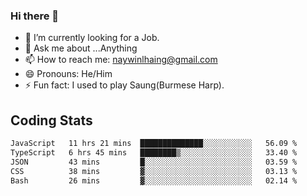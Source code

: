 ### Hi there 👋

- 🔭 I’m currently looking for a Job.
- 💬 Ask me about ...Anything
- 📫 How to reach me: naywinlhaing@gmail.com
- 😄 Pronouns: He/Him
- ⚡ Fun fact: I used to play Saung(Burmese Harp).


## Coding Stats
<!--START_SECTION:waka-->

```txt
JavaScript   11 hrs 21 mins  ██████████████░░░░░░░░░░░   56.09 %
TypeScript   6 hrs 45 mins   ████████▒░░░░░░░░░░░░░░░░   33.40 %
JSON         43 mins         █░░░░░░░░░░░░░░░░░░░░░░░░   03.59 %
CSS          38 mins         ▓░░░░░░░░░░░░░░░░░░░░░░░░   03.13 %
Bash         26 mins         ▓░░░░░░░░░░░░░░░░░░░░░░░░   02.14 %
```

<!--END_SECTION:waka-->
